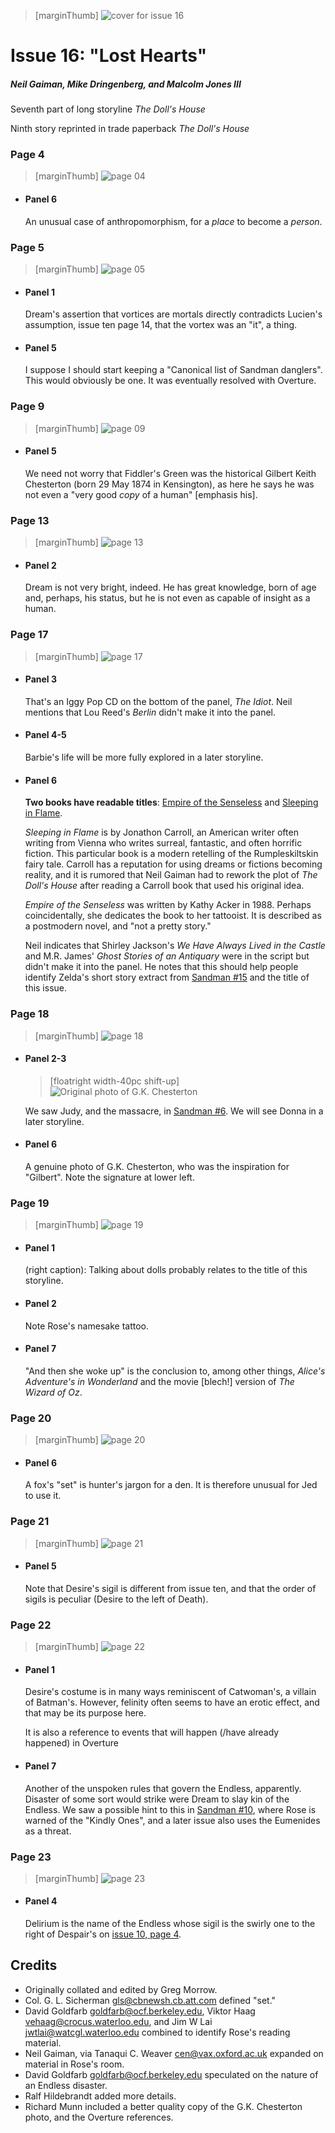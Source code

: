 > [marginThumb] ![cover for issue 16](thumbnails/sandman.16/page00.jpg)

# Issue 16: "Lost Hearts"

##### Neil Gaiman, Mike Dringenberg, and Malcolm Jones III

Seventh part of long storyline _The Doll's House_

Ninth story reprinted in trade paperback _The Doll's House_

### Page 4

> [marginThumb] ![page 04](thumbnails/sandman.16/page04.jpg)

- #### Panel 6

  An unusual case of anthropomorphism, for a _place_ to become a _person_.

### Page 5

> [marginThumb] ![page 05](thumbnails/sandman.16/page05.jpg)

- #### Panel 1

  Dream's assertion that vortices are mortals directly contradicts Lucien's assumption, issue ten page 14, that the vortex was an "it", a thing.

- #### Panel 5

  I suppose I should start keeping a "Canonical list of Sandman danglers". This would obviously be one. It was eventually resolved with Overture.

### Page 9

> [marginThumb] ![page 09](thumbnails/sandman.16/page09.jpg)

- #### Panel 5

  We need not worry that Fiddler's Green was the historical Gilbert Keith Chesterton (born 29 May 1874 in Kensington), as here he says he was not even a "very good _copy_ of a human" [emphasis his].

### Page 13

> [marginThumb] ![page 13](thumbnails/sandman.16/page13.jpg)

- #### Panel 2

  Dream is not very bright, indeed. He has great knowledge, born of age and, perhaps, his status, but he is not even as capable of insight as a human.

### Page 17

> [marginThumb] ![page 17](thumbnails/sandman.16/page17.jpg)

- #### Panel 3

  That's an Iggy Pop CD on the bottom of the panel, _The Idiot_. Neil mentions that Lou Reed's _Berlin_ didn't make it into the panel.

- #### Panel 4-5

  Barbie's life will be more fully explored in a later storyline.

- #### Panel 6

  **Two books have readable titles**: [Empire of the Senseless](http://www.amazon.de/exec/obidos/ASIN/0802131794) and [Sleeping in Flame](http://www.amazon.de/exec/obidos/ASIN/0679727779).

  _Sleeping in Flame_ is by Jonathon Carroll, an American writer often writing from Vienna who writes surreal, fantastic, and often horrific fiction. This particular book is a modern retelling of the Rumpleskiltskin fairy tale. Carroll has a reputation for using dreams or fictions becoming reality, and it is rumored that Neil Gaiman had to rework the plot of _The Doll's House_ after reading a Carroll book that used his original idea.

  _Empire of the Senseless_ was written by Kathy Acker in 1988. Perhaps coincidentally, she dedicates the book to her tattooist. It is described as a postmodern novel, and "not a pretty story."

  Neil indicates that Shirley Jackson's _We Have Always Lived in the Castle_ and M.R. James' _Ghost Stories of an Antiquary_ were in the script but didn't make it into the panel. He notes that this should help people identify Zelda's short story extract from [Sandman #15](sandman.15.md) and the title of this issue.

### Page 18

> [marginThumb] ![page 18](thumbnails/sandman.16/page18.jpg)

- #### Panel 2-3

  > [floatright width-40pc shift-up] ![Original photo of G.K. Chesterton](images/GKChesterton.jpg)

  We saw Judy, and the massacre, in [Sandman #6](sandman.06.md). We will see Donna in a later storyline.

- #### Panel 6

  A genuine photo of G.K. Chesterton, who was the inspiration for "Gilbert". Note the signature at lower left.

### Page 19

> [marginThumb] ![page 19](thumbnails/sandman.16/page19.jpg)

- #### Panel 1

  (right caption): Talking about dolls probably relates to the title of this storyline.

- #### Panel 2

  Note Rose's namesake tattoo.

- #### Panel 7

  "And then she woke up" is the conclusion to, among other things, _Alice's Adventure's in Wonderland_ and the movie [blech!] version of _The Wizard of Oz_.

### Page 20

> [marginThumb] ![page 20](thumbnails/sandman.16/page20.jpg)

- #### Panel 6

  A fox's "set" is hunter's jargon for a den. It is therefore unusual for Jed to use it.

### Page 21

> [marginThumb] ![page 21](thumbnails/sandman.16/page21.jpg)

- #### Panel 5

  Note that Desire's sigil is different from issue ten, and that the order of sigils is peculiar (Desire to the left of Death).

### Page 22

> [marginThumb] ![page 22](thumbnails/sandman.16/page22.jpg)

- #### Panel 1

  Desire's costume is in many ways reminiscent of Catwoman's, a villain of Batman's. However, felinity often seems to have an erotic effect, and that may be its purpose here.

  It is also a reference to events that will happen (/have already happened) in Overture

- #### Panel 7

  Another of the unspoken rules that govern the Endless, apparently. Disaster of some sort would strike were Dream to slay kin of the Endless. We saw a possible hint to this in [Sandman #10](sandman.10.md), where Rose is warned of the "Kindly Ones", and a later issue also uses the Eumenides as a threat.

### Page 23

> [marginThumb] ![page 23](thumbnails/sandman.16/page23.jpg)

- #### Panel 4

  Delirium is the name of the Endless whose sigil is the swirly one to the right of Despair's on [issue 10, page 4](sandman.10.md#page-4).

## Credits

- Originally collated and edited by Greg Morrow.
- Col. G. L. Sicherman <gls@cbnewsh.cb.att.com> defined "set."
- David Goldfarb <goldfarb@ocf.berkeley.edu>, Viktor Haag <vehaag@crocus.waterloo.edu>, and Jim W Lai <jwtlai@watcgl.waterloo.edu> combined to identify Rose's reading material.
- Neil Gaiman, via Tanaqui C. Weaver <cen@vax.oxford.ac.uk> expanded on material in Rose's room.
- David Goldfarb <goldfarb@ocf.berkeley.edu> speculated on the nature of an Endless disaster.
- Ralf Hildebrandt added more details.
- Richard Munn included a better quality copy of the G.K. Chesterton photo, and the Overture references.
